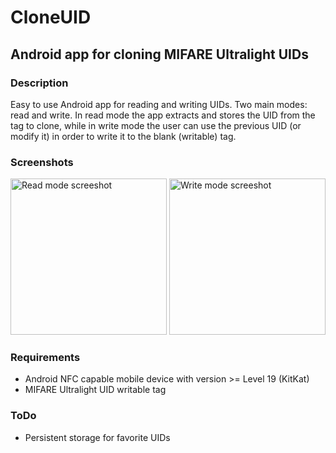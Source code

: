 # CloneUID
## Android app for cloning MIFARE Ultralight UIDs
### Description
Easy to use Android app for reading and writing UIDs. Two main modes: read and write. In read mode the app extracts and stores the UID from the tag to clone, while in write mode the user can use the previous UID (or modify it) in order to write it to the blank (writable) tag.

### Screenshots
<img alt="Read mode screeshot" src="http://vwzq.net/img/ext/cloneuid/screen_a.png" width="250px" />
<img alt="Write mode screeshot" src="http://vwzq.net/img/ext/cloneuid/screen_b.png" width="250px" />

### Requirements
* Android NFC capable mobile device with version >= Level 19 (KitKat)
* MIFARE Ultralight UID writable tag

### ToDo
* Persistent storage for favorite UIDs
